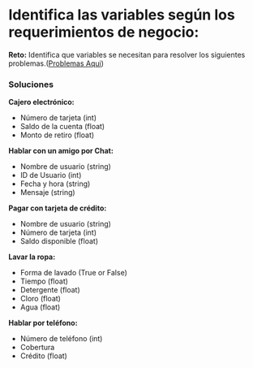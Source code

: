# Identifica las variables según los requerimientos de negocio:

**Reto:** Identifica que variables se necesitan para resolver los siguientes
problemas.([Problemas Aqui](https://platzi.com/clases/2218-pensamiento-logico/35165-identifica-las-variables-segun-los-requerimientos-/))

### Soluciones

**Cajero electrónico:**

- Número de tarjeta (int)
- Saldo de la cuenta (float)
- Monto de retiro (float)

**Hablar con un amigo por Chat:**

- Nombre de usuario (string)
- ID de Usuario (int)
- Fecha y hora (string)
- Mensaje (string)

**Pagar con tarjeta de crédito:**

- Nombre de usuario (string)
- Número de tarjeta (int)
- Saldo disponible (float)

**Lavar la ropa:**

- Forma de lavado (True or False)
- Tiempo (float)
- Detergente (float)
- Cloro (float)
- Agua (float)

**Hablar por teléfono:**

- Número de teléfono (int)
- Cobertura
- Crédito (float)
